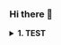 ### Hi there 👋

<!--
**ChoiJaeWon568/choijaewon568** is a ✨ _special_ ✨ repository because its `README.md` (this file) appears on your GitHub profile.

Here are some ideas to get you started:

- 🔭 I’m currently working on ...
- 🌱 I’m currently learning ...
- 👯 I’m looking to collaborate on ...
- 🤔 I’m looking for help with ...
- 💬 Ask me about ...
- 📫 How to reach me: ...
- 😄 Pronouns: ...
- ⚡ Fun fact: ...
-->

<details>
    <summary><b>1. TEST</b></summary>
    <p>
        TEST (TEST <a href='TEST.md'>TEST.md</a>) and MODEL
    </p>
<pre>
(remote/repository:branch) user@hostname $
</pre>
</details>
